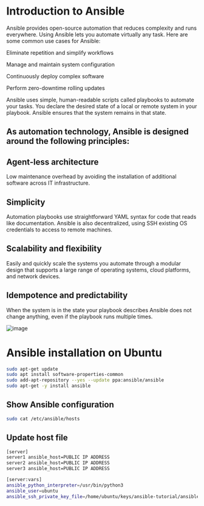 # Introduction to Ansible
Ansible provides open-source automation that reduces complexity and runs everywhere. Using Ansible lets you automate virtually any task. Here are some common use cases for Ansible:

Eliminate repetition and simplify workflows

Manage and maintain system configuration

Continuously deploy complex software

Perform zero-downtime rolling updates

Ansible uses simple, human-readable scripts called playbooks to automate your tasks. You declare the desired state of a local or remote system in your playbook. Ansible ensures that the system remains in that state.

## As automation technology, Ansible is designed around the following principles:

## Agent-less architecture
Low maintenance overhead by avoiding the installation of additional software across IT infrastructure.

## Simplicity
Automation playbooks use straightforward YAML syntax for code that reads like documentation. Ansible is also decentralized, using SSH existing OS credentials to access to remote machines.

## Scalability and flexibility
Easily and quickly scale the systems you automate through a modular design that supports a large range of operating systems, cloud platforms, and network devices.

## Idempotence and predictability
When the system is in the state your playbook describes Ansible does not change anything, even if the playbook runs multiple times.

![image](https://github.com/bhaveshcse/ansible-tutorial/assets/22559264/ab0724b1-fdfe-47cd-ad77-0da1b98df030)

# Ansible installation on Ubuntu

```bash
sudo apt-get update
sudo apt install software-properties-common
sudo add-apt-repository --yes --update ppa:ansible/ansible
sudo apt-get -y install ansible
```
## Show Ansible configuration

```bash
sudo cat /etc/ansible/hosts
```
## Update host file
```bash
[server]
server1 ansible_host=PUBLIC IP ADDRESS
server2 ansible_host=PUBLIC IP ADDRESS
server3 ansible_host=PUBLIC IP ADDRESS

[server:vars]
ansible_python_interpreter=/usr/bin/python3
ansible_user=ubuntu
ansible_ssh_private_key_file=/home/ubuntu/keys/ansible-tutorial/ansible-server-key.pem
```

